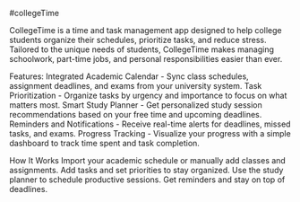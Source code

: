 #collegeTime

CollegeTime is a time and task management app designed to help college students organize their schedules, prioritize tasks, and reduce stress. Tailored to the unique needs of students, CollegeTime makes managing schoolwork, part-time jobs, and personal responsibilities easier than ever.

Features: 
Integrated Academic Calendar - Sync class schedules, assignment deadlines, and exams from your university system.
Task Prioritization - Organize tasks by urgency and importance to focus on what matters most.
Smart Study Planner - Get personalized study session recommendations based on your free time and upcoming deadlines.
Reminders and Notifications - Receive real-time alerts for deadlines, missed tasks, and exams.
Progress Tracking - Visualize your progress with a simple dashboard to track time spent and task completion.

How It Works
Import your academic schedule or manually add classes and assignments.
Add tasks and set priorities to stay organized.
Use the study planner to schedule productive sessions.
Get reminders and stay on top of deadlines.
